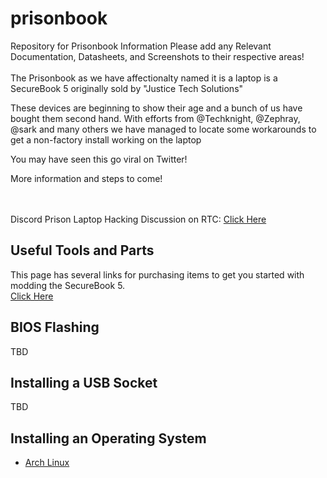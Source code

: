 # prisonbook
Repository for Prisonbook Information
Please add any Relevant Documentation, Datasheets, and Screenshots to their respective areas!
\
\
The Prisonbook as we have affectionalty named it is a laptop is a SecureBook 5 originally sold by "Justice Tech Solutions" 

These devices are beginning to show their age and a bunch of us have bought them second hand. With efforts from @Techknight, @Zephray, @sark and many others we have managed to locate some workarounds to get a non-factory install working on the laptop

You may have seen this go viral on Twitter!

More information and steps to come!

\
\
Discord Prison Laptop Hacking Discussion on RTC: [Click Here](https://discord.com/channels/275839990343270402/1210773633614618705)

## Useful Tools and Parts
This page has several links for purchasing items to get you started with modding the SecureBook 5.\
[Click Here](/Tools-Parts/)

## BIOS Flashing
TBD

## Installing a USB Socket
TBD

## Installing an Operating System

* [Arch Linux](/Operating%20Systems/Arch%20Linux/README.md)
